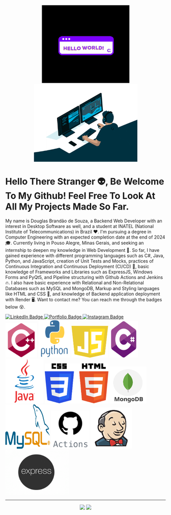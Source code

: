 <div align = "center">
<img src = "giphyhello.gif" width = "275px">
<img src = "giphy.gif" width = "325px">
</div>

# Hello There Stranger 👽, Be Welcome To My Github! Feel Free To Look At All My Projects Made So Far.
My name is Douglas Brandão de Souza, a Backend Web Developer with an interest in Desktop Software as well, and a student at INATEL (National Institute of Telecommunications) in Brazil ❤. I'm pursuing a degree in Computer Engineering with an expected completion date at the end of 2024 🎓. Currently living in Pouso Alegre, Minas Gerais, and seeking an internship to deepen my knowledge in Web Development 👀.
So far, I have gained experience with different programming languages such as C#, Java, Python, and JavaScript, creation of Unit Tests and Mocks, practices of Continuous Integration and Continuous Deployment (CI/CD) 🤖, basic knowledge of Frameworks and Libraries such as ExpressJS, Windows Forms and PyQt5, and Pipeline structuring with Github Actions and Jenkins 🔥. 
I also have basic experience with Relational and Non-Relational Databases such as MySQL and MongoDB, Markup and Styling languages like HTML and CSS 👾, and knowledge of Backend application deployment with Render 🖥️.
Want to contact me? You can reach me through the badges below 😵.

<div>
<a href = "https://www.linkedin.com/in/douglas-brand%C3%A3o-de-souza-88a1b71a2/">
  <img src = "https://img.shields.io/badge/LinkedIn-0077B5?style=for-the-badge&logo=linkedin&logoColor=white" alt = "LinkedIn Badge"/>
</a>
<a href = "https://douglassouza05.github.io/DouglasSouzaPortfolio.github.io/">
  <img src = "https://img.shields.io/badge/website-000000?style=for-the-badge&logo=About.me&logoColor=white" alt = "Portfolio Badge"/>
</a>
<a href = "https://www.instagram.com/douglasbsouza01/">
  <img src = "https://img.shields.io/badge/Instagram-E4405F?style=for-the-badge&logo=instagram&logoColor=white" alt = "Instagram Badge"/>
</a>
</div>

<div> 
<img src = "cplusplus-original.svg" width = "100px" height = "110px">
<img src = "python-original-wordmark.svg" width = "100px" height = "120px">
<img src = "javascript.svg" width = "115px" height = "100px">
<img src = "csharp.svg" width = "90px" height = "115px">
<img src = "java-original-wordmark.svg" width = "120px" height = "140px">
<img src = "Css_Html.svg" width = "200px" height = "125px">
<img src = "MongoDB.svg" width = "115px" height = "115px">
<img src = "mySQL.svg" width = "140px" height = "140px">
<img src = "githubActions.svg" width = "120px" height = "120px">
<img src = "jenkins.svg" width = "130px" height = "130px">
<img src = "expressJS.png" width = "200px" height = "140px">
</div>

---

<div align = "center">
<img height = "200cm" src = "https://github-readme-stats.vercel.app/api/top-langs/?username=DouglasSouza05&show_icons=true&theme=chartreuse-dark&count_private=true"/>
<img height = "200cm" src = "https://github-readme-stats.vercel.app/api?username=DouglasSouza05&show_icons=true&theme=chartreuse-dark&count_private=true" />
</div>
